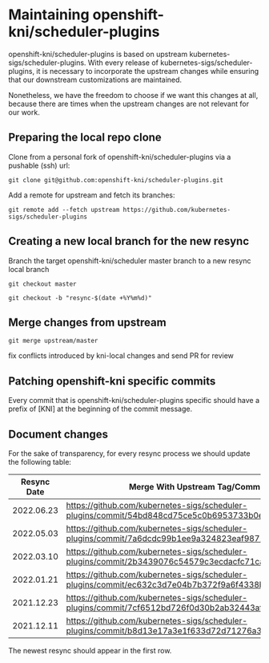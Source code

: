 # Maintaining openshift-kni/scheduler-plugins

openshift-kni/scheduler-plugins is based on upstream kubernetes-sigs/scheduler-plugins.
With every release of kubernetes-sigs/scheduler-plugins, it is necessary to incorporate the upstream changes
while ensuring that our downstream customizations are maintained.

Nonetheless, we have the freedom to choose if we want this changes at all, because there are times when the upstream
changes are not relevant for our work.

## Preparing the local repo clone
Clone from a personal fork of openshift-kni/scheduler-plugins via a pushable (ssh) url:

`git clone git@github.com:openshift-kni/scheduler-plugins.git`

Add a remote for upstream and fetch its branches:

`git remote add --fetch upstream https://github.com/kubernetes-sigs/scheduler-plugins`

## Creating a new local branch for the new resync

Branch the target openshift-kni/scheduler master branch to a new resync local branch 

`git checkout master`

`git checkout -b "resync-$(date +%Y%m%d)"`

## Merge changes from upstream

`git merge upstream/master`

fix conflicts introduced by kni-local changes and send PR for review

## Patching openshift-kni specific commits

Every commit that is openshift-kni/scheduler-plugins specific should have a prefix of [KNI] 
at the beginning of the commit message.

## Document changes

For the sake of transparency, for every resync process we should update the following table:

| Resync Date | Merge With Upstream Tag/Commit                                                                       | Author    |
|-------------|------------------------------------------------------------------------------------------------------|-----------|
| 2022.06.23  | https://github.com/kubernetes-sigs/scheduler-plugins/commit/54bd848cd75ce5c0b6953733b0e477c47aa356a9 | swatisehgal |
| 2022.05.03  | https://github.com/kubernetes-sigs/scheduler-plugins/commit/7a6dcdc99b1ee9a324823eaf98718cfd9e98e805 | fromanirh |
| 2022.03.10  | https://github.com/kubernetes-sigs/scheduler-plugins/commit/2b3439076c54579c3ecdacfc71ca00a23f1e42f8 | fromanirh |
| 2022.01.21  | https://github.com/kubernetes-sigs/scheduler-plugins/commit/ec632c3d7e04b7b372f9a6f4338b0dbc53ef3d46 | fromanirh |
| 2021.12.23  | https://github.com/kubernetes-sigs/scheduler-plugins/commit/7cf6512bd726f0d30b2ab32443af867a0b849da8 | fromanirh |
| 2021.12.11  | https://github.com/kubernetes-sigs/scheduler-plugins/commit/b8d13e17a3e1f633d72d71276a3da6fecf89f2e3 | Tal-or    |

The newest resync should appear in the first row. 
